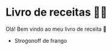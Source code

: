 # Livro de receitas :woman_cook:

Olá! Bem vindo ao meu livro de receita :book:

- Strogonoff de frango

